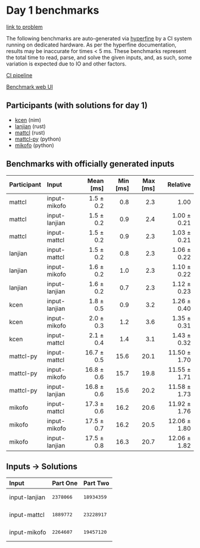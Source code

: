 # Day 1 benchmarks

[link to problem](https://adventofcode.com/2024/day/1)

The following benchmarks are auto-generated via
[hyperfine](https://github.com/sharkdp/hyperfine) by a CI system running on
dedicated hardware. As per the hyperfine documentation, results may be
inaccurate for times < 5 ms. These benchmarks represent the total time to read,
parse, and solve the given inputs, and, as such, some variation is expected due
to IO and other factors.

[CI pipeline](http://ci.papercode.net:8080/teams/main/pipelines/aoc2024)

[Benchmark web UI](https://aoc.ancalagon.black)


## Participants (with solutions for day 1)

- [kcen](https://github.com/kcen/aoc2024) (nim)
- [lanjian](https://github.com/lanjian/aoc-2024) (rust)
- [mattcl](https://github.com/mattcl/aoc2024) (rust)
- [mattcl-py](https://github.com/mattcl/aoc2024-py) (python)
- [mikofo](https://github.com/mikofo/aoc2024) (python)


## Benchmarks with officially generated inputs

| Participant | Input | Mean [ms] | Min [ms] | Max [ms] | Relative |
|:---|:---|---:|---:|---:|---:|
| mattcl | input-mikofo | 1.5 ± 0.2 | 0.8 | 2.3 | 1.00 |
| mattcl | input-lanjian | 1.5 ± 0.2 | 0.9 | 2.4 | 1.00 ± 0.21 |
| mattcl | input-mattcl | 1.5 ± 0.2 | 0.9 | 2.3 | 1.03 ± 0.21 |
| lanjian | input-mattcl | 1.5 ± 0.2 | 0.8 | 2.3 | 1.06 ± 0.22 |
| lanjian | input-mikofo | 1.6 ± 0.2 | 1.0 | 2.3 | 1.10 ± 0.22 |
| lanjian | input-lanjian | 1.6 ± 0.2 | 0.7 | 2.3 | 1.12 ± 0.23 |
| kcen | input-lanjian | 1.8 ± 0.5 | 0.9 | 3.2 | 1.26 ± 0.40 |
| kcen | input-mikofo | 2.0 ± 0.3 | 1.2 | 3.6 | 1.35 ± 0.31 |
| kcen | input-mattcl | 2.1 ± 0.4 | 1.4 | 3.1 | 1.43 ± 0.32 |
| mattcl-py | input-mattcl | 16.7 ± 0.5 | 15.6 | 20.1 | 11.50 ± 1.70 |
| mattcl-py | input-mikofo | 16.8 ± 0.6 | 15.7 | 19.8 | 11.55 ± 1.71 |
| mattcl-py | input-lanjian | 16.8 ± 0.6 | 15.6 | 20.2 | 11.58 ± 1.73 |
| mikofo | input-mattcl | 17.3 ± 0.6 | 16.2 | 20.6 | 11.92 ± 1.76 |
| mikofo | input-mikofo | 17.5 ± 0.7 | 16.2 | 20.5 | 12.06 ± 1.80 |
| mikofo | input-lanjian | 17.5 ± 0.8 | 16.3 | 20.7 | 12.06 ± 1.82 |


## Inputs -> Solutions

| Input | Part One | Part Two |
|:---|:---|:---|
|input-lanjian|<pre>2378066</pre>|<pre>18934359</pre>|
|input-mattcl|<pre>1889772</pre>|<pre>23228917</pre>|
|input-mikofo|<pre>2264607</pre>|<pre>19457120</pre>|